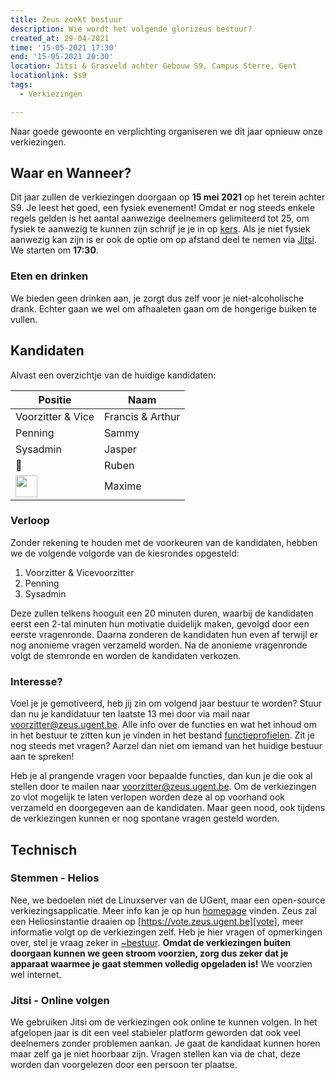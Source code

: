 ```yaml
---
title: Zeus zoekt bestuur
description: Wie wordt het volgende glorizeus bestuur?
created_at: 29-04-2021
time: '15-05-2021 17:30'
end: '15-05-2021 20:30'
location: Jitsi & Grasveld achter Gebouw S9, Campus Sterre, Gent
locationlink: $s9
tags:
  - Verkiezingen

---
```


Naar goede gewoonte en verplichting organiseren we dit jaar opnieuw onze verkiezingen.

## Waar en Wanneer?

Dit jaar zullen de verkiezingen doorgaan op **15 mei 2021** op het terein achter S9. Je leest het goed, een fysiek evenement! 
Omdat er nog steeds enkele regels gelden is het aantal aanwezige deelnemers gelimiteerd tot 25, om fysiek te aanwezig te kunnen zijn schrijf je je in op [kers][kers]. Als je niet fysiek aanwezig kan zijn is er ook de optie om op afstand deel te nemen via [Jitsi][jitsi]. We starten om **17:30**.

### Eten en drinken

We bieden geen drinken aan, je zorgt dus zelf voor je niet-alcoholische drank. Echter gaan we wel om afhaaleten gaan om de hongerige buiken te vullen.

## Kandidaten

Alvast een overzichtje van de huidige kandidaten:

| Positie           | Naam             |
| ----------------- | ---------------- |
| Voorzitter & Vice | Francis & Arthur |
| Penning           | Sammy            |
| Sysadmin          | Jasper           |
| 🦊		    | Ruben            |
| <img src="https://steamcdn-a.akamaihd.net/steamcommunity/public/images/items/1195690/989d3b1f425b0ff2a196adecef360f561b20a187.png" width="35" height="35" /> | Maxime |

### Verloop

Zonder rekening te houden met de voorkeuren van de kandidaten, hebben we de volgende volgorde van de kiesrondes opgesteld:

1. Voorzitter & Vicevoorzitter
2. Penning
3. Sysadmin

Deze zullen telkens hooguit een 20 minuten duren, waarbij de kandidaten eerst een 2-tal minuten hun motivatie duidelijk maken, gevolgd door een eerste vragenronde. Daarna zonderen de kandidaten hun even af terwijl er nog anonieme vragen verzameld worden. Na de anonieme vragenronde volgt de stemronde en worden de kandidaten verkozen.

### Interesse?

Voel je je gemotiveerd, heb jij zin om volgend jaar bestuur te worden? Stuur dan nu je kandidatuur ten laatste 13 mei door via mail naar voorzitter@zeus.ugent.be.
Alle info over de functies en wat het inhoud om in het bestuur te zitten kun je vinden in het bestand [functieprofielen][functieprofielen]. Zit je nog steeds met vragen? Aarzel dan niet om iemand van het huidige bestuur aan te spreken!

Heb je al prangende vragen voor bepaalde functies, dan kun je die ook al stellen door te mailen naar voorzitter@zeus.ugent.be.
Om de verkiezingen zo vlot mogelijk te laten verlopen worden deze al op voorhand ook verzameld en doorgegeven aan de kandidaten. Maar geen nood, ook tijdens de verkiezingen kunnen er nog spontane vragen gesteld worden.

## Technisch

### Stemmen - Helios

Nee, we bedoelen niet de Linuxserver van de UGent, maar een open-source verkiezingsapplicatie. Meer info kan je op hun [homepage][helios] vinden. Zeus zal een Heliosinstantie draaien op [https://vote.zeus.ugent.be][vote], meer informatie volgt op de verkiezingen zelf. Heb je hier vragen of opmerkingen over, stel je vraag zeker in [~bestuur][bestuur-mm]. **Omdat de verkiezingen buiten doorgaan kunnen we geen stroom voorzien, zorg dus zeker dat je apparaat waarmee je gaat stemmen volledig opgeladen is!** We voorzien wel internet.

### Jitsi - Online volgen

We gebruiken Jitsi om de verkiezingen ook online te kunnen volgen. In het afgelopen jaar is dit een veel stabieler platform geworden dat ook veel deelnemers zonder problemen aankan. Je gaat de kandidaat kunnen horen maar zelf ga je niet hoorbaar zijn. Vragen stellen kan via de chat, deze worden dan voorgelezen door een persoon ter plaatse.


[helios]: https://heliosvoting.org/
[jitsi]: https://meet.jit.si/zeusKiestEenGlorieZeusBestuur
[bestuur-mm]: https://mattermost.zeus.gent/zeus/channels/bestuur
[functieprofielen]: https://git.zeus.gent/bestuur/drive/-/blob/master/varia/functieprofielen.md
[vote]: https://vote.zeus.ugent.be
[kers]: https://kers.zeus.gent/
[yul]: https://steamcdn-a.akamaihd.net/steamcommunity/public/images/items/1195690/bfa05669306011d022da1db379c2645656562abb.png 
